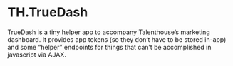 # TH.TrueDash

TrueDash is a tiny helper app to accompany Talenthouse’s marketing dashboard.
It provides app tokens (so they don’t have to be stored in-app) and some
“helper” endpoints for things that can’t be accomplished in javascript via AJAX.
